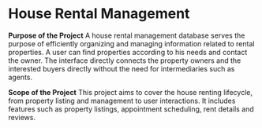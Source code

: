 # House Rental Management
**Purpose of the Project**
A house rental management database serves the purpose of efficiently organizing and
managing information related to rental properties. A user can find properties according
to his needs and contact the owner. The interface directly connects the property owners
and the interested buyers directly without the need for intermediaries such as agents.

**Scope of the Project**
This project aims to cover the house renting lifecycle, from property listing and
management to user interactions. It includes features such as property listings,
appointment scheduling, rent details and reviews.

